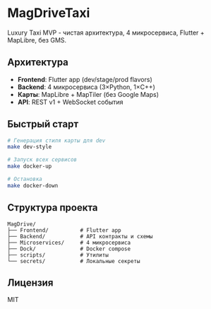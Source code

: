 # MagDriveTaxi

Luxury Taxi MVP - чистая архитектура, 4 микросервиса, Flutter + MapLibre, без GMS.

## Архитектура

- **Frontend**: Flutter app (dev/stage/prod flavors)
- **Backend**: 4 микросервиса (3×Python, 1×C++)
- **Карты**: MapLibre + MapTiler (без Google Maps)
- **API**: REST v1 + WebSocket события

## Быстрый старт

```bash
# Генерация стиля карты для dev
make dev-style

# Запуск всех сервисов
make docker-up

# Остановка
make docker-down
```

## Структура проекта

```
MagDrive/
├── Frontend/          # Flutter app
├── Backend/           # API контракты и схемы
├── Microservices/     # 4 микросервиса
├── Dock/              # Docker compose
├── scripts/           # Утилиты
└── secrets/           # Локальные секреты
```

## Лицензия

MIT
